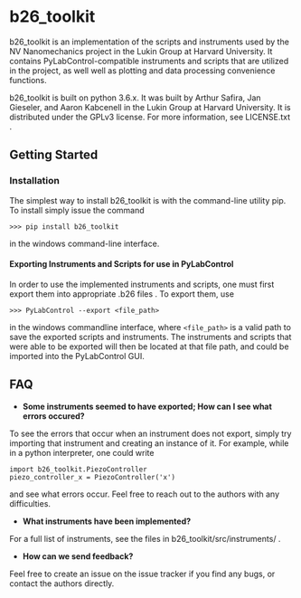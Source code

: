 # b26_toolkit
b26_toolkit is an implementation of the scripts
and instruments used by the NV Nanomechanics project in the Lukin Group 
at Harvard University. It contains PyLabControl-compatible instruments 
and scripts that are utilized in the project, as well well as plotting
and data processing convenience functions.

b26_toolkit is built on python 3.6.x. It was built by Arthur Safira,
Jan Gieseler, and Aaron Kabcenell in the Lukin Group at Harvard University. 
It is distributed under the GPLv3 license. For more information, see LICENSE.txt .


## Getting Started

### Installation
The simplest way to install b26_toolkit is with the command-line utility pip. To install simply issue the command

```>>> pip install b26_toolkit```

in the windows command-line interface.

#### Exporting Instruments and Scripts for use in PyLabControl
In order to use the implemented instruments and scripts, one must first export them into appropriate .b26 files . To export them, use

``` >>> PyLabControl --export <file_path> ```

in the windows commandline interface, where `<file_path>` is a valid path to save the exported scripts and instruments.
The instruments and scripts that were able to be exported will then be located at that file path, and could be imported into the PyLabControl GUI.


## FAQ
+ **Some instruments seemed to have exported; How can I see what errors occured?**

To see the errors that occur when an instrument does not export, simply try importing that instrument and creating an instance of it.
For example, while in a python interpreter, one could write

```
import b26_toolkit.PiezoController
piezo_controller_x = PiezoController('x')
```
and see what errors occur. Feel free to reach out to the authors with any difficulties.

+ **What instruments have been implemented?**

For a full list of instruments, see the files in b26_toolkit/src/instruments/ .

+ **How can we send feedback?**

Feel free to create an issue on the issue tracker if you find any bugs, or contact the authors directly.
